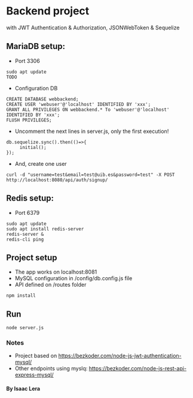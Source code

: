 # Backend project
with JWT Authentication & Authorization, JSONWebToken & Sequelize

## MariaDB setup:
- Port 3306
```
sudo apt update
TODO
```

- Configuration DB
```
CREATE DATABASE webbackend;
CREATE USER 'webuser'@'localhost' IDENTIFIED BY 'xxx';
GRANT ALL PRIVILEGES ON webbackend.* To 'webuser'@'localhost' IDENTIFIED BY 'xxx';
FLUSH PRIVILEGES;
```
- Uncomment the next lines in server.js, only the first execution!
```
db.sequelize.sync().then(()=>{
     initial();
});
```

- And, create one user
```
curl -d "username=test&email=test@uib.es&password=test" -X POST http://localhost:8080/api/auth/signup/
```


## Redis setup:
- Port 6379

```
sudo apt update
sudo apt install redis-server
redis-server & 
redis-cli ping
```

## Project setup
- The app works on localhost:8081
- MySQL configuration in /config/db.config.js file
- API defined on /routes folder
```
npm install
```
## Run
```
node server.js
```


### Notes
- Project based on https://bezkoder.com/node-js-jwt-authentication-mysql/
- Other endpoints using myslq: https://bezkoder.com/node-js-rest-api-express-mysql/

#### By Isaac Lera
